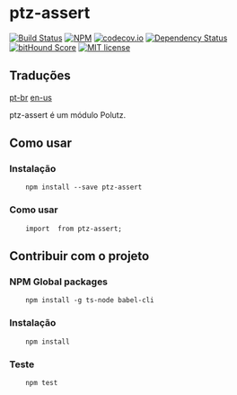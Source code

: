 # ptz-assert

[![Build Status](https://travis-ci.org/polutz/ptz-assert.svg)](https://travis-ci.org/polutz/ptz-assert)
[![NPM](https://img.shields.io/npm/v/ptz-assert.svg)](https://www.npmjs.com/package/ptz-assert)
[![codecov.io](http://codecov.io/github/polutz/ptz-assert/coverage.svg)](http://codecov.io/github/polutz/ptz-assert)
[![Dependency Status](https://gemnasium.com/polutz/ptz-assert.svg)](https://gemnasium.com/polutz/ptz-assert)
[![bitHound Score](https://www.bithound.io/github/gotwarlost/istanbul/badges/score.svg)](https://www.bithound.io/github/polutz/ptz-assert)
[![MIT license](http://img.shields.io/badge/license-MIT-brightgreen.svg)](http://opensource.org/licenses/MIT)

## Traduções
[pt-br](https://github.com/polutz/ptz-assert/blob/master/README.pt-br.md)
[en-us](https://github.com/polutz/ptz-assert/blob/master/README.md)

ptz-assert é um módulo Polutz.


## Como usar

### Instalação
```
    npm install --save ptz-assert
```

### Como usar
```
    import  from ptz-assert;

```


## Contribuir com o projeto

### NPM Global packages
```
    npm install -g ts-node babel-cli
```

### Instalação
```
    npm install   
```

### Teste
```
    npm test
```
